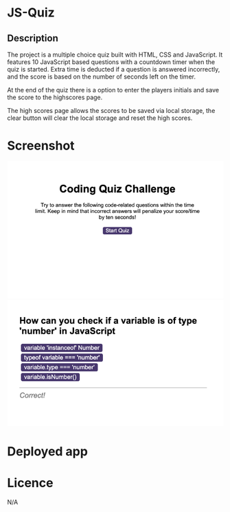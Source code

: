 # JS-Quiz

## Description

The project is a multiple choice quiz built with HTML, CSS and JavaScript. It features 10 JavaScript based questions with a countdown timer when the quiz is started. Extra time is deducted if a question is answered incorrectly, and the score is based on the number of seconds left on the timer.

At the end of the quiz there is a option to enter the players initials and save the score to the highscores page.

The high scores page allows the scores to be saved via local storage, the clear button will clear the local storage and reset the high scores.

# Screenshot

![Project screenshot](assets/images/screenshot_1.png)
![Project screenshot](assets/images/screenshot_2.png)

# Deployed app

# Licence

N/A
